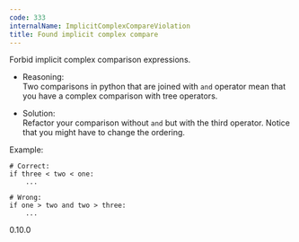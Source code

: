 ```yaml
---
code: 333
internalName: ImplicitComplexCompareViolation
title: Found implicit complex compare
---
```


Forbid implicit complex comparison expressions.

  - Reasoning:  
    Two comparisons in python that are joined with `and` operator mean
    that you have a complex comparison with tree operators.

  - Solution:  
    Refactor your comparison without `and` but with the third operator.
    Notice that you might have to change the ordering.

Example:

    # Correct:
    if three < two < one:
        ...
    
    # Wrong:
    if one > two and two > three:
        ...

<div class="versionadded">

0.10.0

</div>